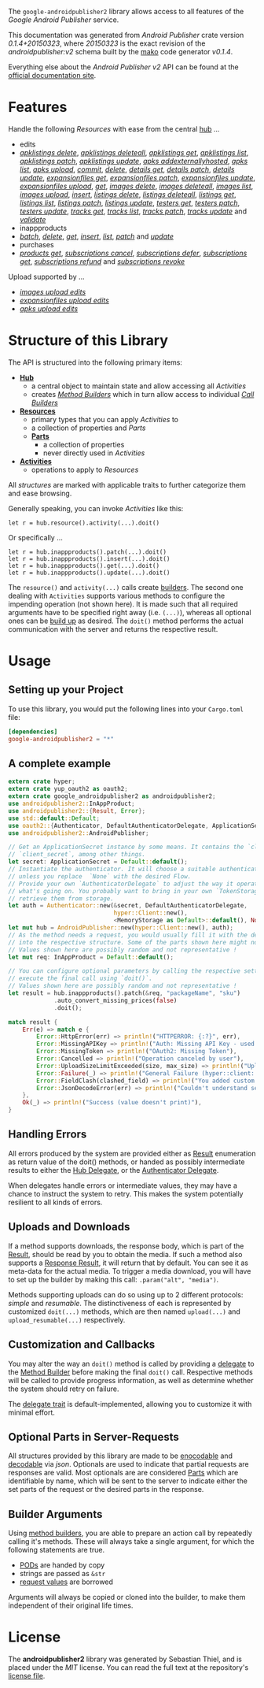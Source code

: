 <!---
DO NOT EDIT !
This file was generated automatically from 'src/mako/api/README.md.mako'
DO NOT EDIT !
-->
The `google-androidpublisher2` library allows access to all features of the *Google Android Publisher* service.

This documentation was generated from *Android Publisher* crate version *0.1.4+20150323*, where *20150323* is the exact revision of the *androidpublisher:v2* schema built by the [mako](http://www.makotemplates.org/) code generator *v0.1.4*.

Everything else about the *Android Publisher* *v2* API can be found at the
[official documentation site](https://developers.google.com/android-publisher).
# Features

Handle the following *Resources* with ease from the central [hub](http://byron.github.io/google-apis-rs/google-androidpublisher2/struct.AndroidPublisher.html) ... 

* edits
 * [*apklistings delete*](http://byron.github.io/google-apis-rs/google-androidpublisher2/struct.EditApklistingDeleteCall.html), [*apklistings deleteall*](http://byron.github.io/google-apis-rs/google-androidpublisher2/struct.EditApklistingDeleteallCall.html), [*apklistings get*](http://byron.github.io/google-apis-rs/google-androidpublisher2/struct.EditApklistingGetCall.html), [*apklistings list*](http://byron.github.io/google-apis-rs/google-androidpublisher2/struct.EditApklistingListCall.html), [*apklistings patch*](http://byron.github.io/google-apis-rs/google-androidpublisher2/struct.EditApklistingPatchCall.html), [*apklistings update*](http://byron.github.io/google-apis-rs/google-androidpublisher2/struct.EditApklistingUpdateCall.html), [*apks addexternallyhosted*](http://byron.github.io/google-apis-rs/google-androidpublisher2/struct.EditApkAddexternallyhostedCall.html), [*apks list*](http://byron.github.io/google-apis-rs/google-androidpublisher2/struct.EditApkListCall.html), [*apks upload*](http://byron.github.io/google-apis-rs/google-androidpublisher2/struct.EditApkUploadCall.html), [*commit*](http://byron.github.io/google-apis-rs/google-androidpublisher2/struct.EditCommitCall.html), [*delete*](http://byron.github.io/google-apis-rs/google-androidpublisher2/struct.EditDeleteCall.html), [*details get*](http://byron.github.io/google-apis-rs/google-androidpublisher2/struct.EditDetailGetCall.html), [*details patch*](http://byron.github.io/google-apis-rs/google-androidpublisher2/struct.EditDetailPatchCall.html), [*details update*](http://byron.github.io/google-apis-rs/google-androidpublisher2/struct.EditDetailUpdateCall.html), [*expansionfiles get*](http://byron.github.io/google-apis-rs/google-androidpublisher2/struct.EditExpansionfileGetCall.html), [*expansionfiles patch*](http://byron.github.io/google-apis-rs/google-androidpublisher2/struct.EditExpansionfilePatchCall.html), [*expansionfiles update*](http://byron.github.io/google-apis-rs/google-androidpublisher2/struct.EditExpansionfileUpdateCall.html), [*expansionfiles upload*](http://byron.github.io/google-apis-rs/google-androidpublisher2/struct.EditExpansionfileUploadCall.html), [*get*](http://byron.github.io/google-apis-rs/google-androidpublisher2/struct.EditGetCall.html), [*images delete*](http://byron.github.io/google-apis-rs/google-androidpublisher2/struct.EditImageDeleteCall.html), [*images deleteall*](http://byron.github.io/google-apis-rs/google-androidpublisher2/struct.EditImageDeleteallCall.html), [*images list*](http://byron.github.io/google-apis-rs/google-androidpublisher2/struct.EditImageListCall.html), [*images upload*](http://byron.github.io/google-apis-rs/google-androidpublisher2/struct.EditImageUploadCall.html), [*insert*](http://byron.github.io/google-apis-rs/google-androidpublisher2/struct.EditInsertCall.html), [*listings delete*](http://byron.github.io/google-apis-rs/google-androidpublisher2/struct.EditListingDeleteCall.html), [*listings deleteall*](http://byron.github.io/google-apis-rs/google-androidpublisher2/struct.EditListingDeleteallCall.html), [*listings get*](http://byron.github.io/google-apis-rs/google-androidpublisher2/struct.EditListingGetCall.html), [*listings list*](http://byron.github.io/google-apis-rs/google-androidpublisher2/struct.EditListingListCall.html), [*listings patch*](http://byron.github.io/google-apis-rs/google-androidpublisher2/struct.EditListingPatchCall.html), [*listings update*](http://byron.github.io/google-apis-rs/google-androidpublisher2/struct.EditListingUpdateCall.html), [*testers get*](http://byron.github.io/google-apis-rs/google-androidpublisher2/struct.EditTesterGetCall.html), [*testers patch*](http://byron.github.io/google-apis-rs/google-androidpublisher2/struct.EditTesterPatchCall.html), [*testers update*](http://byron.github.io/google-apis-rs/google-androidpublisher2/struct.EditTesterUpdateCall.html), [*tracks get*](http://byron.github.io/google-apis-rs/google-androidpublisher2/struct.EditTrackGetCall.html), [*tracks list*](http://byron.github.io/google-apis-rs/google-androidpublisher2/struct.EditTrackListCall.html), [*tracks patch*](http://byron.github.io/google-apis-rs/google-androidpublisher2/struct.EditTrackPatchCall.html), [*tracks update*](http://byron.github.io/google-apis-rs/google-androidpublisher2/struct.EditTrackUpdateCall.html) and [*validate*](http://byron.github.io/google-apis-rs/google-androidpublisher2/struct.EditValidateCall.html)
* inappproducts
 * [*batch*](http://byron.github.io/google-apis-rs/google-androidpublisher2/struct.InappproductBatchCall.html), [*delete*](http://byron.github.io/google-apis-rs/google-androidpublisher2/struct.InappproductDeleteCall.html), [*get*](http://byron.github.io/google-apis-rs/google-androidpublisher2/struct.InappproductGetCall.html), [*insert*](http://byron.github.io/google-apis-rs/google-androidpublisher2/struct.InappproductInsertCall.html), [*list*](http://byron.github.io/google-apis-rs/google-androidpublisher2/struct.InappproductListCall.html), [*patch*](http://byron.github.io/google-apis-rs/google-androidpublisher2/struct.InappproductPatchCall.html) and [*update*](http://byron.github.io/google-apis-rs/google-androidpublisher2/struct.InappproductUpdateCall.html)
* purchases
 * [*products get*](http://byron.github.io/google-apis-rs/google-androidpublisher2/struct.PurchaseProductGetCall.html), [*subscriptions cancel*](http://byron.github.io/google-apis-rs/google-androidpublisher2/struct.PurchaseSubscriptionCancelCall.html), [*subscriptions defer*](http://byron.github.io/google-apis-rs/google-androidpublisher2/struct.PurchaseSubscriptionDeferCall.html), [*subscriptions get*](http://byron.github.io/google-apis-rs/google-androidpublisher2/struct.PurchaseSubscriptionGetCall.html), [*subscriptions refund*](http://byron.github.io/google-apis-rs/google-androidpublisher2/struct.PurchaseSubscriptionRefundCall.html) and [*subscriptions revoke*](http://byron.github.io/google-apis-rs/google-androidpublisher2/struct.PurchaseSubscriptionRevokeCall.html)


Upload supported by ...

* [*images upload edits*](http://byron.github.io/google-apis-rs/google-androidpublisher2/struct.EditImageUploadCall.html)
* [*expansionfiles upload edits*](http://byron.github.io/google-apis-rs/google-androidpublisher2/struct.EditExpansionfileUploadCall.html)
* [*apks upload edits*](http://byron.github.io/google-apis-rs/google-androidpublisher2/struct.EditApkUploadCall.html)



# Structure of this Library

The API is structured into the following primary items:

* **[Hub](http://byron.github.io/google-apis-rs/google-androidpublisher2/struct.AndroidPublisher.html)**
    * a central object to maintain state and allow accessing all *Activities*
    * creates [*Method Builders*](http://byron.github.io/google-apis-rs/google-androidpublisher2/trait.MethodsBuilder.html) which in turn
      allow access to individual [*Call Builders*](http://byron.github.io/google-apis-rs/google-androidpublisher2/trait.CallBuilder.html)
* **[Resources](http://byron.github.io/google-apis-rs/google-androidpublisher2/trait.Resource.html)**
    * primary types that you can apply *Activities* to
    * a collection of properties and *Parts*
    * **[Parts](http://byron.github.io/google-apis-rs/google-androidpublisher2/trait.Part.html)**
        * a collection of properties
        * never directly used in *Activities*
* **[Activities](http://byron.github.io/google-apis-rs/google-androidpublisher2/trait.CallBuilder.html)**
    * operations to apply to *Resources*

All *structures* are marked with applicable traits to further categorize them and ease browsing.

Generally speaking, you can invoke *Activities* like this:

```Rust,ignore
let r = hub.resource().activity(...).doit()
```

Or specifically ...

```ignore
let r = hub.inappproducts().patch(...).doit()
let r = hub.inappproducts().insert(...).doit()
let r = hub.inappproducts().get(...).doit()
let r = hub.inappproducts().update(...).doit()
```

The `resource()` and `activity(...)` calls create [builders][builder-pattern]. The second one dealing with `Activities` 
supports various methods to configure the impending operation (not shown here). It is made such that all required arguments have to be 
specified right away (i.e. `(...)`), whereas all optional ones can be [build up][builder-pattern] as desired.
The `doit()` method performs the actual communication with the server and returns the respective result.

# Usage

## Setting up your Project

To use this library, you would put the following lines into your `Cargo.toml` file:

```toml
[dependencies]
google-androidpublisher2 = "*"
```

## A complete example

```Rust
extern crate hyper;
extern crate yup_oauth2 as oauth2;
extern crate google_androidpublisher2 as androidpublisher2;
use androidpublisher2::InAppProduct;
use androidpublisher2::{Result, Error};
use std::default::Default;
use oauth2::{Authenticator, DefaultAuthenticatorDelegate, ApplicationSecret, MemoryStorage};
use androidpublisher2::AndroidPublisher;

// Get an ApplicationSecret instance by some means. It contains the `client_id` and 
// `client_secret`, among other things.
let secret: ApplicationSecret = Default::default();
// Instantiate the authenticator. It will choose a suitable authentication flow for you, 
// unless you replace  `None` with the desired Flow.
// Provide your own `AuthenticatorDelegate` to adjust the way it operates and get feedback about 
// what's going on. You probably want to bring in your own `TokenStorage` to persist tokens and
// retrieve them from storage.
let auth = Authenticator::new(&secret, DefaultAuthenticatorDelegate,
                              hyper::Client::new(),
                              <MemoryStorage as Default>::default(), None);
let mut hub = AndroidPublisher::new(hyper::Client::new(), auth);
// As the method needs a request, you would usually fill it with the desired information
// into the respective structure. Some of the parts shown here might not be applicable !
// Values shown here are possibly random and not representative !
let mut req: InAppProduct = Default::default();

// You can configure optional parameters by calling the respective setters at will, and
// execute the final call using `doit()`.
// Values shown here are possibly random and not representative !
let result = hub.inappproducts().patch(&req, "packageName", "sku")
             .auto_convert_missing_prices(false)
             .doit();

match result {
    Err(e) => match e {
        Error::HttpError(err) => println!("HTTPERROR: {:?}", err),
        Error::MissingAPIKey => println!("Auth: Missing API Key - used if there are no scopes"),
        Error::MissingToken => println!("OAuth2: Missing Token"),
        Error::Cancelled => println!("Operation canceled by user"),
        Error::UploadSizeLimitExceeded(size, max_size) => println!("Upload size too big: {} of {}", size, max_size),
        Error::Failure(_) => println!("General Failure (hyper::client::Response doesn't print)"),
        Error::FieldClash(clashed_field) => println!("You added custom parameter which is part of builder: {:?}", clashed_field),
        Error::JsonDecodeError(err) => println!("Couldn't understand server reply - maybe API needs update: {:?}", err),
    },
    Ok(_) => println!("Success (value doesn't print)"),
}

```
## Handling Errors

All errors produced by the system are provided either as [Result](http://byron.github.io/google-apis-rs/google-androidpublisher2/enum.Result.html) enumeration as return value of 
the doit() methods, or handed as possibly intermediate results to either the 
[Hub Delegate](http://byron.github.io/google-apis-rs/google-androidpublisher2/trait.Delegate.html), or the [Authenticator Delegate](http://byron.github.io/google-apis-rs/google-androidpublisher2/../yup-oauth2/trait.AuthenticatorDelegate.html).

When delegates handle errors or intermediate values, they may have a chance to instruct the system to retry. This 
makes the system potentially resilient to all kinds of errors.

## Uploads and Downloads
If a method supports downloads, the response body, which is part of the [Result](http://byron.github.io/google-apis-rs/google-androidpublisher2/enum.Result.html), should be
read by you to obtain the media.
If such a method also supports a [Response Result](http://byron.github.io/google-apis-rs/google-androidpublisher2/trait.ResponseResult.html), it will return that by default.
You can see it as meta-data for the actual media. To trigger a media download, you will have to set up the builder by making
this call: `.param("alt", "media")`.

Methods supporting uploads can do so using up to 2 different protocols: 
*simple* and *resumable*. The distinctiveness of each is represented by customized 
`doit(...)` methods, which are then named `upload(...)` and `upload_resumable(...)` respectively.

## Customization and Callbacks

You may alter the way an `doit()` method is called by providing a [delegate](http://byron.github.io/google-apis-rs/google-androidpublisher2/trait.Delegate.html) to the 
[Method Builder](http://byron.github.io/google-apis-rs/google-androidpublisher2/trait.CallBuilder.html) before making the final `doit()` call. 
Respective methods will be called to provide progress information, as well as determine whether the system should 
retry on failure.

The [delegate trait](http://byron.github.io/google-apis-rs/google-androidpublisher2/trait.Delegate.html) is default-implemented, allowing you to customize it with minimal effort.

## Optional Parts in Server-Requests

All structures provided by this library are made to be [enocodable](http://byron.github.io/google-apis-rs/google-androidpublisher2/trait.RequestValue.html) and 
[decodable](http://byron.github.io/google-apis-rs/google-androidpublisher2/trait.ResponseResult.html) via *json*. Optionals are used to indicate that partial requests are responses 
are valid.
Most optionals are are considered [Parts](http://byron.github.io/google-apis-rs/google-androidpublisher2/trait.Part.html) which are identifiable by name, which will be sent to 
the server to indicate either the set parts of the request or the desired parts in the response.

## Builder Arguments

Using [method builders](http://byron.github.io/google-apis-rs/google-androidpublisher2/trait.CallBuilder.html), you are able to prepare an action call by repeatedly calling it's methods.
These will always take a single argument, for which the following statements are true.

* [PODs][wiki-pod] are handed by copy
* strings are passed as `&str`
* [request values](http://byron.github.io/google-apis-rs/google-androidpublisher2/trait.RequestValue.html) are borrowed

Arguments will always be copied or cloned into the builder, to make them independent of their original life times.

[wiki-pod]: http://en.wikipedia.org/wiki/Plain_old_data_structure
[builder-pattern]: http://en.wikipedia.org/wiki/Builder_pattern
[google-go-api]: https://github.com/google/google-api-go-client

# License
The **androidpublisher2** library was generated by Sebastian Thiel, and is placed 
under the *MIT* license.
You can read the full text at the repository's [license file][repo-license].

[repo-license]: https://github.com/Byron/google-apis-rs/LICENSE.md
